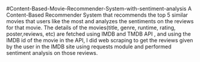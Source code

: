 #Content-Based-Movie-Recommender-System-with-sentiment-analysis
A Content-Based Recommender System that recommends the top 5  similar  movies that users like the most and analyzes the sentiments on the reviews for that movie.
The details of the movies(title, genre, runtime, rating, poster,reviews, etc) are fetched using IMDB and TMDB API ,
and using the IMDB id of the movie in the API, I did web scraping to get the reviews given by the user in the IMDB site using requests module and performed sentiment analysis on those reviews.
